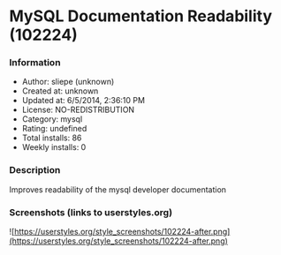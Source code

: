 # MySQL Documentation Readability (102224)

### Information
- Author: sliepe (unknown)
- Created at: unknown
- Updated at: 6/5/2014, 2:36:10 PM
- License: NO-REDISTRIBUTION
- Category: mysql
- Rating: undefined
- Total installs: 86
- Weekly installs: 0


### Description
Improves readability of the mysql developer documentation


### Screenshots (links to userstyles.org)
![https://userstyles.org/style_screenshots/102224-after.png](https://userstyles.org/style_screenshots/102224-after.png)


